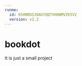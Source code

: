 ```yaml
---
runme:
  id: 01HNRDS38AGYQQTXH8WMVZK5V2
  version: v2.2
---
```


# bookdot

It is just a small project